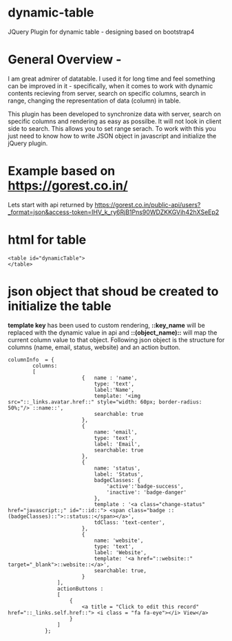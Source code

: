 # dynamic-table
JQuery Plugin for dynamic table - designing based on bootstrap4
# General Overview -
I am great admirer of datatable. I used it for long time and feel something can be improved in it - specifically, when it comes to work with dynamic contents recieving from server, search on specific columns, search in range, changing the representation of data (column) in table.

This plugin has been developed to synchronize data with server, search on specific columns and rendering as easy as possilbe. It will not look in client side to search. This allows you to set range serach. To work with this you just need to know how to write JSON object in javascript and initialize the jQuery plugin.

# Example based on https://gorest.co.in/
Lets start with api returned by https://gorest.co.in/public-api/users?_format=json&access-token=IHV_k_ry6RjB1Pns90WDZKKGVih42hXSeEp2

# html for table

    <table id="dynamicTable">
    </table> 
    
# json object that shoud be created to initialize the table
**template key** has been used to custom rendering,  **::key_name** will be replaced with the dynamic value in api and **::(object_name)::** will map the current column value to that object.
Following json object is the structure for columns (name, email, status, website) and an action button.

    columnInfo	= {
			columns:
			[
                            {   name : 'name',
                                type: 'text',
                                label:'Name',
                                template: '<img src="::_links.avatar.href::" style="width: 60px; border-radius: 50%;"/> ::name::',
                                searchable: true
                            },
                            {
                                name: 'email',
                                type: 'text',
                                label: 'Email',
                                searchable: true
                            },
                            {
                                name: 'status',
                                label: 'Status',
                                badgeClasses: {
                                    'active':'badge-success',
                                    'inactive': 'badge-danger'
                                },
                                template : '<a class="change-status" href="javascript:;" id="::id::"> <span class="badge ::(badgeClasses)::">::status::</span></a>',
                                tdClass: 'text-center',
                            },
                            {
                                name: 'website',
                                type: 'text',
                                label: 'Website',
                                template: '<a href="::website::" target="_blank">::website::</a>',
                                searchable: true,
                            }
                    ],
                    actionButtons : 
                    [
                        {
                            <a title = "Click to edit this record" href="::_links.self.href::"> <i class = "fa fa-eye"></i> View</a>
                        }
                    ]
                }; 
